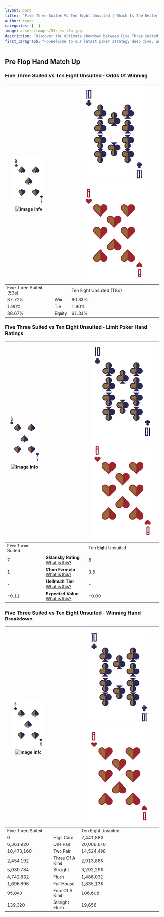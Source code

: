 ```yaml
---
layout: post
title:  "Five Three Suited Vs Ten Eight Unsuited | Which Is The Better Hand In Poker? A Complete Guide"
author: reece
categories: [  ]
image: assets/images/53s-vs-t8o.jpg
description: "Discover the ultimate showdown between Five Three Suited and Ten Eight Unsuited in poker! Uncover the odds, strategies, and scenarios where one hand triumphs over the other. Get ready to up your poker game with this thrilling analysis."
first_paragraph: "<p>Welcome to our latest poker strategy deep dive, where we're pitting two distinct hands against each other in a high-stakes showdown: Five Three Suited vs Ten Eight Unsuited.</p><p>In the dynamic world of poker, every decision counts, and knowing which hand holds the upper hand is key to your success at the table.</p><p>In this article, we'll dissect these two hands, explore the scenarios where one dominates the other, and equip you with the knowledge to make strategic choices that can tip the odds in your favor.</p><p>Get ready to unravel the intriguing dynamics of these poker hands and elevate your game to new heights.</p>"
---
```




[comment]: # (sp0)

## Pre Flop Hand Match Up

<div class="table hand-ratings" markdown="1"> 



### Five Three Suited vs Ten Eight Unsuited - Odds Of Winning


    
| ![image info](assets/images/hand1/5.png) ![image info](assets/images/hand1/3s.png) |  | ![image info](assets/images/hand2/T.png) ![image info](assets/images/hand2/8o.png) |
| -------- | -------- | -------- |
| Five Three Suited (53s) |  | Ten Eight Unsuited (T8o) |
| 37.72% | Win | 60.38% |
| 1.90% | Tie | 1.90% |
| 38.67% | Equity | 61.33% |




[comment]: # (sp1)



### Five Three Suited vs Ten Eight Unsuited - Limit Poker Hand Ratings


    
| ![image info](assets/images/hand1/5.png) ![image info](assets/images/hand1/3s.png) |  | ![image info](assets/images/hand2/T.png) ![image info](assets/images/hand2/8o.png) |
| -------- | -------- | -------- |
| Five Three Suited |  | Ten Eight Unsuited |
| 7 | **Sklansky Rating** [What is this?](/sklansky-rating-explained) | 8 |
| 1 | **Chen Formula** [What is this?](/chen-formula-explained) | 3.5 |
| - | **Hellmuth Tier** [What is this?](/Hellmuth-tier-explained) | - |
| -0.11 | **Expected Value** [What is this?](/expected-value-explained) | -0.09 |




[comment]: # (sp2)



### Five Three Suited vs Ten Eight Unsuited - Winning Hand Breakdown


    
| ![image info](assets/images/hand1/5.png) ![image info](assets/images/hand1/3s.png) |  | ![image info](assets/images/hand2/T.png) ![image info](assets/images/hand2/8o.png) |
| -------- | -------- | -------- |
| Five Three Suited |  | Ten Eight Unsuited |
| 0 | High Card | 2,441,880 |
| 6,361,920 | One Pair | 20,006,640 |
| 10,478,160 | Two Pair | 14,524,488 |
| 2,454,192 | Three Of A Kind | 2,913,888 |
| 5,030,784 | Straight | 6,292,296 |
| 4,742,832 | Flush | 1,486,032 |
| 1,696,896 | Full House | 1,835,136 |
| 95,040 | Four Of A Kind | 106,608 |
| 139,320 | Straight Flush | 19,656 |




[comment]: # (sp3)



</div>

[comment]: # (sp4)



[comment]: # (sp5)

